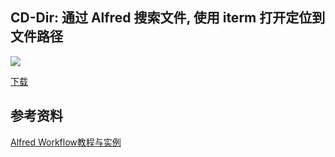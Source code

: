 ## CD-Dir: 通过 Alfred 搜索文件, 使用 iterm 打开定位到文件路径


![](https://i.loli.net/2018/07/27/5b5b2e9d150e5.gif)

[下载](https://github.com/qbosen/Alfred-WorkFlow/blob/master/CD-Dir/CD.alfredworkflow)

## 参考资料
[Alfred Workflow教程与实例](https://github.com/stidio/Alfred-Workflow)

